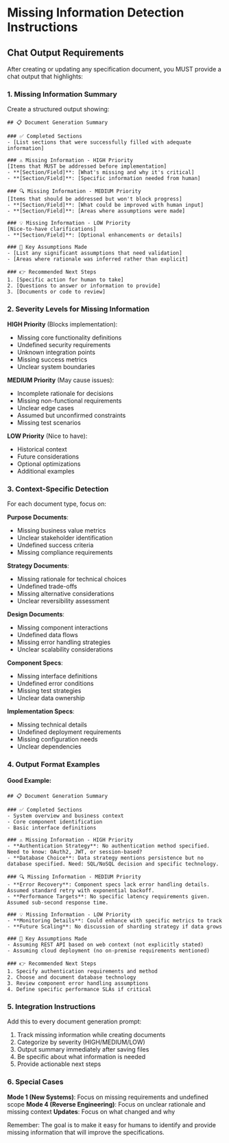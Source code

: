 # Missing Information Detection Instructions

## Chat Output Requirements

After creating or updating any specification document, you MUST provide a chat output that highlights:

### 1. Missing Information Summary

Create a structured output showing:

```
## 📋 Document Generation Summary

### ✅ Completed Sections
- [List sections that were successfully filled with adequate information]

### ⚠️ Missing Information - HIGH Priority
[Items that MUST be addressed before implementation]
- **[Section/Field]**: [What's missing and why it's critical]
- **[Section/Field]**: [Specific information needed from human]

### 🔍 Missing Information - MEDIUM Priority  
[Items that should be addressed but won't block progress]
- **[Section/Field]**: [What could be improved with human input]
- **[Section/Field]**: [Areas where assumptions were made]

### 💡 Missing Information - LOW Priority
[Nice-to-have clarifications]
- **[Section/Field]**: [Optional enhancements or details]

### 🤔 Key Assumptions Made
- [List any significant assumptions that need validation]
- [Areas where rationale was inferred rather than explicit]

### 👉 Recommended Next Steps
1. [Specific action for human to take]
2. [Questions to answer or information to provide]
3. [Documents or code to review]
```

### 2. Severity Levels for Missing Information

**HIGH Priority** (Blocks implementation):
- Missing core functionality definitions
- Undefined security requirements
- Unknown integration points
- Missing success metrics
- Unclear system boundaries

**MEDIUM Priority** (May cause issues):
- Incomplete rationale for decisions
- Missing non-functional requirements
- Unclear edge cases
- Assumed but unconfirmed constraints
- Missing test scenarios

**LOW Priority** (Nice to have):
- Historical context
- Future considerations
- Optional optimizations
- Additional examples

### 3. Context-Specific Detection

For each document type, focus on:

**Purpose Documents**:
- Missing business value metrics
- Unclear stakeholder identification  
- Undefined success criteria
- Missing compliance requirements

**Strategy Documents**:
- Missing rationale for technical choices
- Undefined trade-offs
- Missing alternative considerations
- Unclear reversibility assessment

**Design Documents**:
- Missing component interactions
- Undefined data flows
- Missing error handling strategies
- Unclear scalability considerations

**Component Specs**:
- Missing interface definitions
- Undefined error conditions
- Missing test strategies
- Unclear data ownership

**Implementation Specs**:
- Missing technical details
- Undefined deployment requirements
- Missing configuration needs
- Unclear dependencies

### 4. Output Format Examples

#### Good Example:
```
## 📋 Document Generation Summary

### ✅ Completed Sections
- System overview and business context
- Core component identification
- Basic interface definitions

### ⚠️ Missing Information - HIGH Priority
- **Authentication Strategy**: No authentication method specified. Need to know: OAuth2, JWT, or session-based?
- **Database Choice**: Data strategy mentions persistence but no database specified. Need: SQL/NoSQL decision and specific technology.

### 🔍 Missing Information - MEDIUM Priority
- **Error Recovery**: Component specs lack error handling details. Assumed standard retry with exponential backoff.
- **Performance Targets**: No specific latency requirements given. Assumed sub-second response time.

### 💡 Missing Information - LOW Priority
- **Monitoring Details**: Could enhance with specific metrics to track
- **Future Scaling**: No discussion of sharding strategy if data grows

### 🤔 Key Assumptions Made
- Assuming REST API based on web context (not explicitly stated)
- Assuming cloud deployment (no on-premise requirements mentioned)

### 👉 Recommended Next Steps
1. Specify authentication requirements and method
2. Choose and document database technology
3. Review component error handling assumptions
4. Define specific performance SLAs if critical
```

### 5. Integration Instructions

Add this to every document generation prompt:

1. Track missing information while creating documents
2. Categorize by severity (HIGH/MEDIUM/LOW)
3. Output summary immediately after saving files
4. Be specific about what information is needed
5. Provide actionable next steps

### 6. Special Cases

**Mode 1 (New Systems)**: Focus on missing requirements and undefined scope
**Mode 4 (Reverse Engineering)**: Focus on unclear rationale and missing context
**Updates**: Focus on what changed and why

Remember: The goal is to make it easy for humans to identify and provide missing information that will improve the specifications.